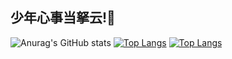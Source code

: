 ## 少年心事当拏云!👋

<!--
**haimu0427/haimu0427** is a ✨ _special_ ✨ repository because its `README.md` (this file) appears on your GitHub profile.

Here are some ideas to get you started:

- 🔭 I’m currently working on ...
- 🌱 I’m currently learning ...
- 👯 I’m looking to collaborate on ...
- 🤔 I’m looking for help with ...
- 💬 Ask me about ...
- 📫 How to reach me: ...
- 😄 Pronouns: ...
- ⚡ Fun fact: ...
-->
![Anurag's GitHub stats](https://github-readme-stats.vercel.app/api?username=haimu0427&show_icons=true&theme=radical)
[![Top Langs](https://github-readme-stats.vercel.app/api/top-langs/?username=haimu0427)](https://github.com/haimu0427/haimu0427/edit/main/README.md)
[![Top Langs](https://github-readme-stats.vercel.app/api/top-langs/?username=haimu0427)](https://github.com/haimu0427/haimu0427/edit/main/README.md)
